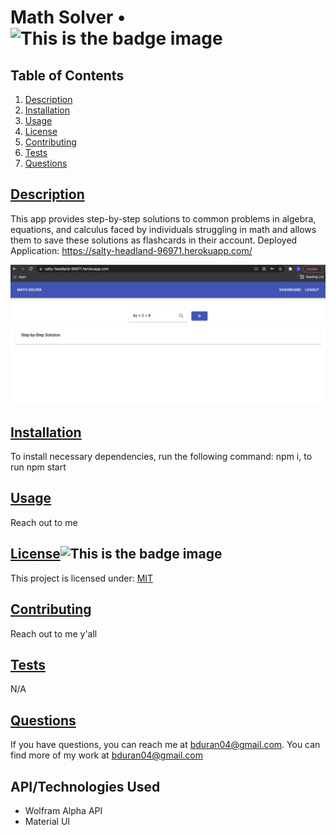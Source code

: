 # Math Solver • ![This is the badge image](https://img.shields.io/badge/license-MIT-blue.svg)

  ## Table of Contents

1. [Description](#description)
2. [Installation](#installation)
3. [Usage](#usage)
4. [License](#license)
5. [Contributing](#contributing)
6. [Tests](#tests)
7. [Questions](#questions)

## [Description](#description)
This app provides step-by-step solutions to common problems in algebra, equations, and calculus faced by individuals struggling in math and allows them to save these solutions as flashcards in their account.
Deployed Application: https://salty-headland-96971.herokuapp.com/

![This is the badge image](assets/math_solver.png)

## [Installation](#installation)
To install necessary dependencies, run the following command: npm i, to run npm start

## [Usage](#usage)
Reach out to me 

## [License](#license)![This is the badge image](https://img.shields.io/badge/license-MIT-blue.svg)
This project is licensed under: 
[MIT](https://choosealicense.com/licenses/mit/)

## [Contributing](#contributing)
Reach out to me y'all

## [Tests](#tests)
N/A

## [Questions](#questions)
If you have questions, you can reach me at bduran04@gmail.com. You can find more of my work at [bduran04@gmail.com](https://github.com/bduran04@gmail.com)



## API/Technologies Used
* Wolfram Alpha API
* Material UI